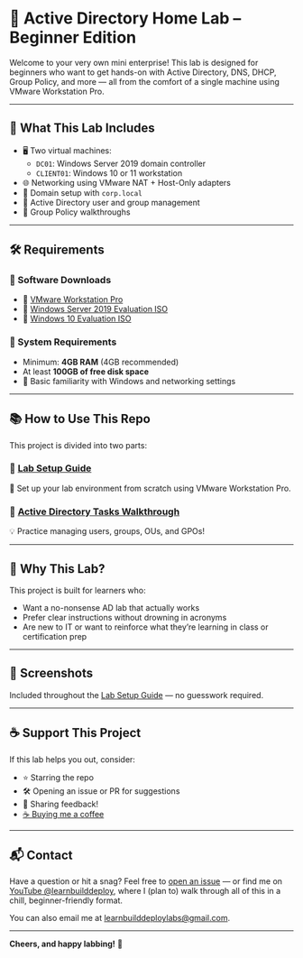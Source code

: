 # 🧪 Active Directory Home Lab – Beginner Edition

Welcome to your very own mini enterprise! This lab is designed for beginners who want to get hands-on with Active Directory, DNS, DHCP, Group Policy, and more — all from the comfort of a single machine using VMware Workstation Pro.

---

## 📌 What This Lab Includes

- 🖥️ Two virtual machines:
  - `DC01`: Windows Server 2019 domain controller
  - `CLIENT01`: Windows 10 or 11 workstation
- 🌐 Networking using VMware NAT + Host-Only adapters
- 🧱 Domain setup with `corp.local`
- 🔐 Active Directory user and group management
- 🧠 Group Policy walkthroughs

---

## 🛠 Requirements

### 📅 Software Downloads
- 🔗 [VMware Workstation Pro](https://www.vmware.com/products/workstation-pro.html)  
- 🔗 [Windows Server 2019 Evaluation ISO](https://www.microsoft.com/en-us/evalcenter/evaluate-windows-server-2019)  
- 🔗 [Windows 10 Evaluation ISO](https://www.microsoft.com/en-us/evalcenter/evaluate-windows-10-enterprise)  

### 💾 System Requirements
- Minimum: **4GB RAM** (4GB recommended)
- At least **100GB of free disk space**
- 🧠 Basic familiarity with Windows and networking settings

---

## 📚 How to Use This Repo

This project is divided into two parts:

### 🔧 [Lab Setup Guide](./lab-setup-guide.md)
🚧 Set up your lab environment from scratch using VMware Workstation Pro.

### 🎯 [Active Directory Tasks Walkthrough](./ad-basic-tasks.md)
💡 Practice managing users, groups, OUs, and GPOs!

---

## 🚀 Why This Lab?

This project is built for learners who:

- Want a no-nonsense AD lab that actually works
- Prefer clear instructions without drowning in acronyms
- Are new to IT or want to reinforce what they’re learning in class or certification prep

---

## 📸 Screenshots

Included throughout the [Lab Setup Guide](./lab-setup-guide.md) — no guesswork required.

---

## ☕ Support This Project

If this lab helps you out, consider:

- ⭐ Starring the repo
- 🛠️ Opening an issue or PR for suggestions
- 💬 Sharing feedback!
- [☕ Buying me a coffee](https://buymeacoffee.com/learnbuilddeploy)

---

## 📬 Contact

Have a question or hit a snag? Feel free to [open an issue](https://github.com/learnbuilddeploy/active-directory-home-lab/issues) — or find me on [YouTube @learnbuilddeploy](https://youtube.com/@learnbuilddeploy), where I (plan to) walk through all of this in a chill, beginner-friendly format.

You can also email me at learnbuilddeploylabs@gmail.com.

---

**Cheers, and happy labbing!** 🥃

